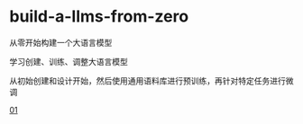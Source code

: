 # build-a-llms-from-zero
从零开始构建一个大语言模型

学习创建、训练、调整大语言模型

从初始创建和设计开始，然后使用通用语料库进行预训练，再针对特定任务进行微调

[01](https://zxkws.nyc.mn/build-a-llms-from-zero/01.md)